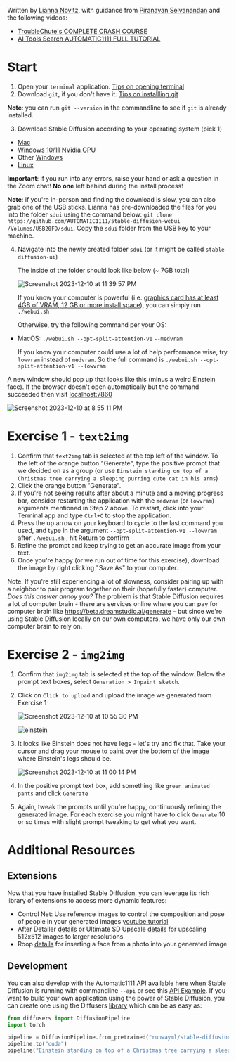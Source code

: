 Written by [Lianna Novitz](https://www.linkedin.com/in/liannanovitz/), with guidance from [Piranavan Selvanandan](https://www.linkedin.com/in/piranavan/) and the following videos:
* [TroubleChute's COMPLETE CRASH COURSE](https://www.youtube.com/watch?v=k-M_bUatcBc)
* [AI Tools Search AUTOMATIC1111 FULL TUTORIAL](https://www.youtube.com/watch?v=hwsvcbFeUTs)

# Start

1. Open your `terminal` application. [Tips on opening terminal](https://www.ionos.com/help/email/troubleshooting-mail-basicmail-business/access-the-command-prompt-or-terminal/)
2. Download `git`, if you don't have it. [Tips on installling git](https://git-scm.com/book/en/v2/Getting-Started-Installing-Git)

**Note**: you can run `git --version` in the commandline to see if `git` is already installed.

3. Download Stable Diffusion according to your operating system (pick 1)
* [Mac](https://github.com/AUTOMATIC1111/stable-diffusion-webui/wiki/Installation-on-Apple-Silicon)
* [Windows 10/11 NVidia GPU](https://github.com/AUTOMATIC1111/stable-diffusion-webui#installation-on-windows-1011-with-nvidia-gpus-using-release-package)
* Other [Windows](https://github.com/AUTOMATIC1111/stable-diffusion-webui#automatic-installation-on-windows)
* [Linux](https://github.com/AUTOMATIC1111/stable-diffusion-webui#automatic-installation-on-linux)

**Important**: if you run into any errors, raise your hand or ask a question in the Zoom chat! **No one** left behind during the install process!

**Note**: if you're in-person and finding the download is slow, you can also grab one of the USB sticks. Lianna has pre-downloaded the files for you into the folder `sdui` using the command below:
	 `git clone https://github.com/AUTOMATIC1111/stable-diffusion-webui /Volumes/USB20FD/sdui`.
Copy the `sdui` folder from the USB key to your machine.
  
4. Navigate into the newly created folder `sdui` (or it might be called `stable-diffusion-ui`)

   The inside of the folder should look like below (~ 7GB total)
   
   ![Screenshot 2023-12-10 at 11 39 57 PM](https://github.com/lnovitz/worksheets/assets/32498202/c6ff909d-9eb7-493a-817b-6d4f02ed5a1d)

	If you know your computer is powerful (i.e. [graphics card has at least 4GB of VRAM, 12 GB or more install space](https://www.digitaltrends.com/computing/stable-diffusion-pc-system-requirements/)), you can simply run `./webui.sh`

	Otherwise, try the following command per your OS:

* MacOS: `./webui.sh --opt-split-attention-v1` `--medvram`

	If you know your computer could use a lot of help performance wise, try `lowvram` instead of `medvram`. So the full command is `./webui.sh --opt-split-attention-v1 --lowvram`

 
A new window should pop up that looks like this (minus a weird Einstein face).  If the browser doesn't open automatically but the command succeeded then visit [localhost:7860](http://127.0.0.1:7860)

![Screenshot 2023-12-10 at 8 55 11 PM](https://github.com/lnovitz/worksheets/assets/32498202/d058569b-71ca-4531-aa3e-babc9aaf3018)

# Exercise 1 - `text2img` 
1. Confirm that `text2img` tab is selected at the top left of the window. To the left of the orange button "Generate", type the positive prompt that we decided on as a group (or use `Einstein standing on top of a Christmas tree carrying a sleeping purring cute cat in his arms`)
2. Click the orange button "Generate".
3. If you're not seeing results after about a minute and a moving progress bar, consider restarting the application with the `medvram` (or `lowvram`) arguments mentioned in Step 2 above. To restart, click into your Terminal app and type `Ctrl+C` to stop the application. 
4. Press the up arrow on your keyboard to cycle to the last command you used, and type in the argument `--opt-split-attention-v1 --lowvram` after `./webui.sh` , hit Return to confirm
5. Refine the prompt and keep trying to get an accurate image from your text. 
6. Once you're happy (or we run out of time for this exercise), download the image by right clicking "Save As" to your computer.
   
Note: If you're still experiencing a lot of slowness, consider pairing up with a neighbor to pair program together on their (hopefully faster) computer.
*Does this answer annoy you?* The problem is that Stable Diffusion requires a lot of computer brain - there are services online where you can pay for computer brain like https://beta.dreamstudio.ai/generate - but since we're using Stable Diffusion locally on our own computers, we have only our own computer brain to rely on.

# Exercise 2 - `img2img` 
1. Confirm that `img2img` tab is selected at the top of the window. Below the prompt text boxes, select `Generation > Inpaint sketch`. 
2. Click on `Click to upload` and upload the image we generated from Exercise 1
   
    ![Screenshot 2023-12-10 at 10 55 30 PM](https://github.com/lnovitz/worksheets/assets/32498202/3270373b-5d8f-4b67-9804-c1e515b15a5b)

    ![einstein](https://github.com/lnovitz/worksheets/assets/32498202/55f125b3-2443-4044-8332-578c818e2309)
   
4. It looks like Einstein does not have legs - let's try and fix that. Take your cursor and drag your mouse to paint over the bottom of the image where Einstein's legs should be.

    ![Screenshot 2023-12-10 at 11 00 14 PM](https://github.com/lnovitz/worksheets/assets/32498202/6150106d-ce7b-4609-9b58-977e662fc792)
   
6. In the positive prompt text box, add something like `green animated pants` and click `Generate` 
7. Again, tweak the prompts until you're happy, continuously refining the generated image. For each exercise you might have to click `Generate` 10 or so times with slight prompt tweaking to get what you want.

# Additional Resources

## Extensions
Now that you have installed Stable Diffusion, you can leverage its rich library of extensions to access more dynamic features:
- Control Net: Use reference images to control the composition and pose of people in your generated images [youtube tutorial](https://www.youtube.com/watch?v=mmZSOBSg2E4)
- After Detailer [details](https://stable-diffusion-art.com/automatic1111-extensions/#After_Detailer) or Ultimate SD Upscale [details](https://stable-diffusion-art.com/automatic1111-extensions/#Ultimate_SD_Upscale) for upscaling 512x512 images to larger resolutions
- Roop [details](https://stable-diffusion-art.com/automatic1111-extensions/#Roop) for inserting a face from a photo into your generated image

## Development
You can also develop with the Automatic1111 API available [here](http://127.0.0.1:7860/docs) when Stable Diffusion is running with commandline `--api` or see this [API Example](https://github.com/AUTOMATIC1111/stable-diffusion-webui/wiki/API).
If you want to build your own application using the power of Stable Diffusion, you can create one using the Diffusers [library](https://github.com/huggingface/diffusers) which can be as easy as:
```python
from diffusers import DiffusionPipeline
import torch

pipeline = DiffusionPipeline.from_pretrained("runwayml/stable-diffusion-v1-5", torch_dtype=torch.float16)
pipeline.to("cuda")
pipeline("Einstein standing on top of a Christmas tree carrying a sleeping purring cute cat in his arms").images[0]
```
